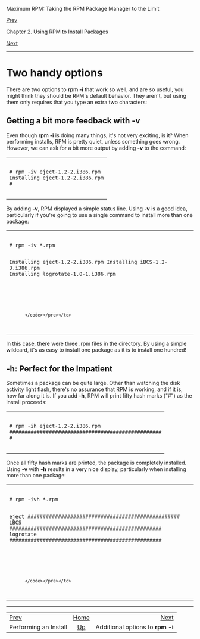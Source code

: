 <div class="NAVHEADER">

Maximum RPM: Taking the RPM Package Manager to the Limit

</div>

[Prev](s1-rpm-install-performing-install.html)

Chapter 2. Using RPM to Install Packages

[Next](s1-rpm-install-additional-options.html)

-----

<div class="sect1">

# <span id="s1-rpm-install-handy-options">Two handy options</span>

There are two options to **rpm -i** that work so well, and are so
useful, you might think they should be RPM's default behavior. They
aren't, but using them only requires that you type an extra two
characters:

<div class="sect2">

## <span id="s2-rpm-install-more-feedback">Getting a bit more feedback with **-v**</span>

Even though **rpm -i** is doing many things, it's not very exciting, is
it? When performing installs, RPM is pretty quiet, unless something goes
wrong. However, we can ask for a bit more output by adding **-v** to the
command:

<table>
<colgroup>
<col style="width: 100%" />
</colgroup>
<tbody>
<tr class="odd">
<td><pre class="screen"><code># rpm -iv eject-1.2-2.i386.rpm
Installing eject-1.2-2.i386.rpm
#
          </code></pre></td>
</tr>
</tbody>
</table>

By adding **-v**, RPM displayed a simple status line. Using **-v** is a
good idea, particularly if you're going to use a single command to
install more than one package:

<table>
<colgroup>
<col style="width: 100%" />
</colgroup>
<tbody>
<tr class="odd">
<td><pre class="screen"><code># rpm -iv *.rpm
Installing eject-1.2-2.i386.rpm
Installing iBCS-1.2-3.i386.rpm
Installing logrotate-1.0-1.i386.rpm

#
          </code></pre></td>
</tr>
</tbody>
</table>

In this case, there were three .rpm files in the directory. By using a
simple wildcard, it's as easy to install one package as it is to install
one hundred\!

</div>

<div class="sect2">

## <span id="s2-rpm-install-install-h">**-h**: Perfect for the Impatient</span>

Sometimes a package can be quite large. Other than watching the disk
activity light flash, there's no assurance that RPM is working, and if
it is, how far along it is. If you add **-h**, RPM will print fifty hash
marks ("\#") as the install proceeds:

<table>
<colgroup>
<col style="width: 100%" />
</colgroup>
<tbody>
<tr class="odd">
<td><pre class="screen"><code># rpm -ih eject-1.2-2.i386.rpm
##################################################
#
          </code></pre></td>
</tr>
</tbody>
</table>

Once all fifty hash marks are printed, the package is completely
installed. Using **-v** with **-h** results in a very nice display,
particularly when installing more than one package:

<table>
<colgroup>
<col style="width: 100%" />
</colgroup>
<tbody>
<tr class="odd">
<td><pre class="screen"><code># rpm -ivh *.rpm
eject          ##################################################
iBCS           ##################################################
logrotate      ##################################################

#
          </code></pre></td>
</tr>
</tbody>
</table>

</div>

</div>

<div class="NAVFOOTER">

-----

|                                                |                           |                                                |
| :--------------------------------------------- | :-----------------------: | ---------------------------------------------: |
| [Prev](s1-rpm-install-performing-install.html) |    [Home](index.html)     | [Next](s1-rpm-install-additional-options.html) |
| Performing an Install                          | [Up](ch-rpm-install.html) |               Additional options to **rpm -i** |

</div>

